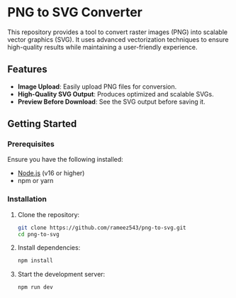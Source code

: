 # PNG to SVG Converter

This repository provides a tool to convert raster images (PNG) into scalable vector graphics (SVG). It uses advanced vectorization techniques to ensure high-quality results while maintaining a user-friendly experience.

## Features

- **Image Upload**: Easily upload PNG files for conversion.
- **High-Quality SVG Output**: Produces optimized and scalable SVGs.
- **Preview Before Download**: See the SVG output before saving it.

## Getting Started

### Prerequisites

Ensure you have the following installed:

- [Node.js](https://nodejs.org/) (v16 or higher)
- npm or yarn

### Installation

1. Clone the repository:

   ```bash
   git clone https://github.com/rameez543/png-to-svg.git
   cd png-to-svg
   ```

2. Install dependencies:

   ```bash
   npm install
   ```

3. Start the development server:
   ```bash
   npm run dev
   ```
